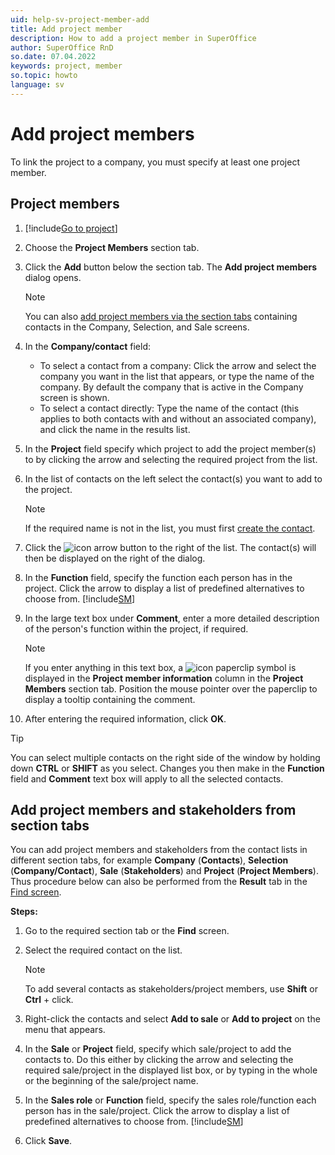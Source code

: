 ```yaml
---
uid: help-sv-project-member-add
title: Add project member
description: How to add a project member in SuperOffice
author: SuperOffice RnD
so.date: 07.04.2022
keywords: project, member
so.topic: howto
language: sv
---
```


# Add project members

To link the project to a company, you must specify at least one project member.

## Project members

1. [!include[Go to project](../includes/goto-project.md)]

2. Choose the **Project Members** section tab.

3. Click the **Add** button below the section tab. The **Add project members** dialog opens.

    > [!NOTE]
    > You can also [add project members via the section tabs](#from-section-tab) containing contacts in the Company, Selection, and Sale screens.

4. In the **Company/contact** field:
    * To select a contact from a company: Click the arrow and select the company you want in the list that appears, or type the name of the company. By default the company that is active in the Company screen is shown.
    * To select a contact directly: Type the name of the contact (this applies to both contacts with and without an associated company), and click the name in the results list.

5. In the **Project** field specify which project to add the project member(s) to by clicking the arrow and selecting the required project from the list.

6. In the list of contacts on the left select the contact(s) you want to add to the project.

    > [!NOTE]
    > If the required name is not in the list, you must first [create the contact][2].

7. Click the ![icon][img2] arrow button to the right of the list. The contact(s) will then be displayed on the right of the dialog.

8. In the **Function** field, specify the function each person has in the project. Click the arrow to display a list of predefined alternatives to choose from. [!include[SM](../../../learn/includes/are-defined-sm.md)]

9. In the large text box under **Comment**, enter a more detailed description of the person's function within the project, if required.

    > [!NOTE]
    > If you enter anything in this text box, a ![icon][img1] paperclip symbol is displayed in the **Project member information** column in the **Project Members** section tab. Position the mouse pointer over the paperclip to display a tooltip containing the comment.

10. After entering the required information, click **OK**.

> [!TIP]
> You can select multiple contacts on the right side of the window by holding down **CTRL** or **SHIFT** as you select. Changes you then make in the **Function** field and **Comment** text box will apply to all the selected contacts.

## <a id="from-section-tab" />Add project members and stakeholders from section tabs

You can add project members and stakeholders from the contact lists in different section tabs, for example **Company** (**Contacts**), **Selection** (**Company/Contact**), **Sale** (**Stakeholders**) and **Project** (**Project Members**). Thus procedure below can also be performed from the **Result** tab in the [Find screen][3].

**Steps:**

1. Go to the required section tab or the **Find** screen.

2. Select the required contact on the list.

    > [!NOTE]
    > To add several contacts as stakeholders/project members, use **Shift** or **Ctrl** + click.

3. Right-click the contacts and select **Add to sale** or **Add to project** on the menu that appears.

4. In the **Sale** or **Project** field, specify which sale/project to add the contacts to. Do this either by clicking the arrow and selecting the required sale/project in the displayed list box, or by typing in the whole or the beginning of the sale/project name.

5. In the **Sales role** or **Function** field, specify the sales role/function each person has in the sale/project. Click the arrow to display a list of predefined alternatives to choose from. [!include[SM](../../../learn/includes/are-defined-sm.md)]

6. Click **Save**.

<!-- Referenced links -->
[2]: ../../../contact/learn/create.md
[3]: ../../../search-options/learn/find-screen.md

<!-- Referenced images -->
[img1]: ../../../../media/icons/binders.bmp
[img2]: ../../../../media/icons/arrow-right.png

